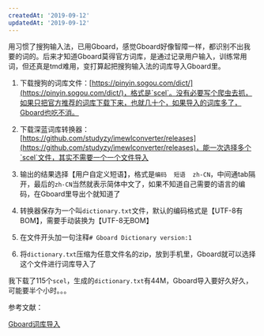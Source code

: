 ```yaml
---
createdAt: '2019-09-12'
updatedAt: '2019-09-12'
---
```


<!--more-->

用习惯了搜狗输入法，已用Gboard，感觉Gboard好像智障一样，都识别不出我要的词的。后来才知道Gboard莫得官方词库，是通过记录用户输入，训练常用词，但还真是tmd难用，变打算起把搜狗输入法的词库导入Gboard里。

1. 下载搜狗的词库文件：[https://pinyin.sogou.com/dict/](https://pinyin.sogou.com/dict/)，格式是`scel`。没有必要写个爬虫去抓，如果只把官方推荐的词库下载下来，也就几十个，如果导入的词库多了，Gboard也吃不消。

2. 下载深蓝词库转换器：[https://github.com/studyzy/imewlconverter/releases](https://github.com/studyzy/imewlconverter/releases)，能一次选择多个`scel`文件，其实不需要一个一个文件导入

3. 输出的结果选择【用户自定义短语】，格式是`编码	短语	zh-CN`，中间通tab隔开，最后的`zh-CN`当然就表示简体中文了，如果不知道自己需要的语言的编码，在Gboard里导出个就知道了

4. 转换器保存为一个叫`dictionary.txt`文件，默认的编码格式是【UTF-8有BOM】，需要手动装换为【UTF-8无BOM】

5. 在文件开头加一句注释`# Gboard Dictionary version:1`

6. 将`dictionary.txt`压缩为任意文件名的zip，放到手机里，Gboard就可以选择这个文件进行词库导入了

我下载了115个`scel`，生成的`dictionary.txt`有44M，Gboard导入要好久好久，可能要半个小时。。。

参考文献：

[Gboard词库导入](https://www.jianshu.com/p/00373c2d2bd6)